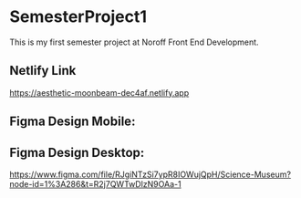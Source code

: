 # SemesterProject1

This is my first semester project at Noroff Front End Development.

## Netlify Link

https://aesthetic-moonbeam-dec4af.netlify.app

## Figma Design Mobile:

## Figma Design Desktop:

https://www.figma.com/file/RJgiNTzSi7ypR8IOWujQpH/Science-Museum?node-id=1%3A286&t=R2j7QWTwDlzN9OAa-1
